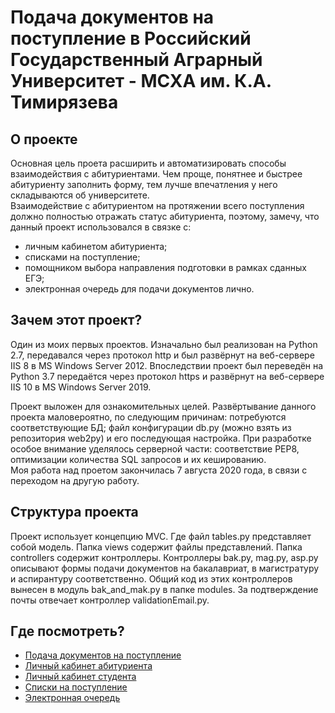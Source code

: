 Подача документов на поступление в Российский Государственный Аграрный Университет - МСХА им. К.А. Тимирязева
========================
О проекте
-------------------------
Основная цель проета расширить и автоматизировать способы взаимодействия с абитуриентами. Чем проще, понятнее и быстрее абитуриенту заполнить форму, тем лучше впечатления у него складываются об университете.  
Взаимодействие с абитуриентом на протяжении всего поступления должно полностью отражать статус абитуриента, поэтому, замечу, что данный проект использовался в связке с:
- личным кабинетом абитуриента;
- списками на поступление;
- помощником выбора направления подготовки в рамках сданных ЕГЭ;
- электронная очередь для подачи документов лично.

Зачем этот проект?
-------------------------
Один из моих первых проектов. Изначально был реализован на Python 2.7, передавался через протокол http и был развёрнут на веб-сервере IIS 8 в MS Windows Server 2012. Впоследствии проект был переведён на Python 3.7 передаётся через протокол https и развёрнут на веб-сервере IIS 10 в MS Windows Server 2019.  

Проект выложен для ознакомительных целей. Развёртывание данного проекта маловероятно, по следующим причинам: потребуются соответствующие БД;
файл конфигурации db.py (можно взять из репозитория web2py) и его последующая настройка. При разработке особое внимание уделялось серверной части: соответствие PEP8, оптимизации количества SQL запросов и их кешированию.  
Моя работа над проетом закончилась 7 августа 2020 года, в связи с переходом на другую работу.

Структура проекта
-------------------------
Проект  использует концепцию MVC. Где файл tables.py представляет собой модель. Папка views содержит файлы представлений. Папка controllers содержит контроллеры. Контроллеры bak.py, mag.py, asp.py описывают формы подачи документов на бакалавриат, в магистратуру и аспирантуру соответственно. Общий код из этих контроллеров вынесен в модуль bak_and_mak.py в папке modules. За подтверждение почты отвечает контроллер validationEmail.py.

Где посмотреть?
-------------------------
- [Подача документов на поступление][1]
- [Личный кабинет абитуриента][1]
- [Личный кабинет студента][1]
- [Списки на поступление][1]
- [Электронная очередь][1]


[1]: https://oas.timacad.ru/application "Подача документов на поступление"
[2]: https://oas.timacad.ru/webabit     "Личный кабинет абитуриента"
[3]: https://oas.timacad.ru/stud        "Личный кабинет студента"
[4]: https://oas.timacad.ru/forabit     "Списки на поступление"
[5]: https://oas.timacad.ru/queue       "Электронная очередь"
